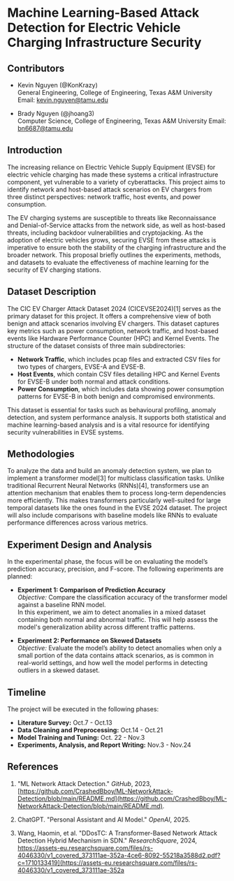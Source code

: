 # Machine Learning-Based Attack Detection for Electric Vehicle Charging Infrastructure Security

## **Contributors**
- Kevin Nguyen (@KonKrazy)  
  General Engineering, College of Engineering, Texas A&M University
  Email: kevin.nguyen@tamu.edu

- Brady Nguyen (@jhoang3)  
  Computer Science, College of Engineering, Texas A&M University
  Email: bn6687@tamu.edu

## **Introduction**
The increasing reliance on Electric Vehicle Supply Equipment (EVSE) for electric vehicle charging has made these systems a critical infrastructure component, yet vulnerable to a variety of cyberattacks. This project aims to identify network and host-based attack scenarios on EV chargers from three distinct perspectives: network traffic, host events, and power consumption.  

The EV charging systems are susceptible to threats like Reconnaissance and Denial-of-Service attacks from the network side, as well as host-based threats, including backdoor vulnerabilities and cryptojacking. As the adoption of electric vehicles grows, securing EVSE from these attacks is imperative to ensure both the stability of the charging infrastructure and the broader network. This proposal briefly outlines the experiments, methods, and datasets to evaluate the effectiveness of machine learning for the security of EV charging stations.

## **Dataset Description**
The CIC EV Charger Attack Dataset 2024 (CICEVSE2024)[1] serves as the primary dataset for this project. It offers a comprehensive view of both benign and attack scenarios involving EV chargers. This dataset captures key metrics such as power consumption, network traffic, and host-based events like Hardware Performance Counter (HPC) and Kernel Events. The structure of the dataset consists of three main subdirectories:

- **Network Traffic**, which includes pcap files and extracted CSV files for two types of chargers, EVSE-A and EVSE-B.  
- **Host Events**, which contain CSV files detailing HPC and Kernel Events for EVSE-B under both normal and attack conditions.  
- **Power Consumption**, which includes data showing power consumption patterns for EVSE-B in both benign and compromised environments.  

This dataset is essential for tasks such as behavioural profiling, anomaly detection, and system performance analysis. It supports both statistical and machine learning-based analysis and is a vital resource for identifying security vulnerabilities in EVSE systems.

## **Methodologies**
To analyze the data and build an anomaly detection system, we plan to implement a transformer model[3] for multiclass classification tasks. Unlike traditional Recurrent Neural Networks (RNNs)[4], transformers use an attention mechanism that enables them to process long-term dependencies more efficiently. This makes transformers particularly well-suited for large temporal datasets like the ones found in the EVSE 2024 dataset. The project will also include comparisons with baseline models like RNNs to evaluate performance differences across various metrics.

## **Experiment Design and Analysis**
In the experimental phase, the focus will be on evaluating the model’s prediction accuracy, precision, and F-score. The following experiments are planned:

- **Experiment 1: Comparison of Prediction Accuracy**  
  *Objective:* Compare the classification accuracy of the transformer model against a baseline RNN model.  
  In this experiment, we aim to detect anomalies in a mixed dataset containing both normal and abnormal traffic. This will help assess the model's generalization ability across different traffic patterns.

- **Experiment 2: Performance on Skewed Datasets**  
  *Objective:* Evaluate the model’s ability to detect anomalies when only a small portion of the data contains attack scenarios, as is common in real-world settings, and how well the model performs in detecting outliers in a skewed dataset.

## **Timeline**
The project will be executed in the following phases:

- **Literature Survey:** Oct.7 - Oct.13  
- **Data Cleaning and Preprocessing:** Oct.14 - Oct.21  
- **Model Training and Tuning:** Oct. 22 - Nov.3  
- **Experiments, Analysis, and Report Writing:** Nov.3 - Nov.24

## **References**
1. "ML Network Attack Detection." *GitHub*, 2023, [https://github.com/CrashedBboy/ML-NetworkAttack-Detection/blob/main/README.md](https://github.com/CrashedBboy/ML-NetworkAttack-Detection/blob/main/README.md).

2. ChatGPT. "Personal Assistant and AI Model." *OpenAI*, 2025.

3. Wang, Haomin, et al. "DDosTC: A Transformer-Based Network Attack Detection Hybrid Mechanism in SDN." *ResearchSquare*, 2024, https://assets-eu.researchsquare.com/files/rs-4046330/v1_covered_373111ae-352a-4ce6-8092-55218a3588d2.pdf?c=1710133419](https://assets-eu.researchsquare.com/files/rs-4046330/v1_covered_373111ae-352a
